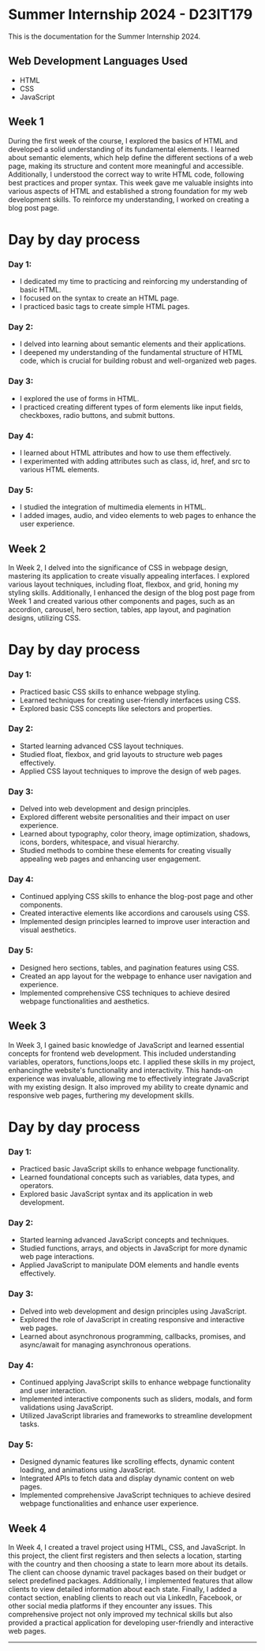 # Summer Internship 2024 - D23IT179

This is the documentation for the Summer Internship 2024.

## Web Development Languages Used
- HTML
- CSS
- JavaScript

## Week 1

During the first week of the course, I explored the basics of HTML and developed a solid understanding of its fundamental elements. I learned about semantic elements, which help define the different sections of a web page, making its structure and content more meaningful and accessible. Additionally, I understood the correct way to write HTML code, following best practices and proper syntax. This week gave me valuable insights into various aspects of HTML and established a strong foundation for my web development skills. To reinforce my understanding, I worked on creating a blog post page.

# Day by day process

### Day 1:
- I dedicated my time to practicing and reinforcing my understanding of basic HTML.
- I focused on the syntax to create an HTML page.
- I practiced basic tags to create simple HTML pages.

### Day 2:
- I delved into learning about semantic elements and their applications.
- I deepened my understanding of the fundamental structure of HTML code, which is crucial for building robust and well-organized web pages.

### Day 3:
- I explored the use of forms in HTML.
- I practiced creating different types of form elements like input fields, checkboxes, radio buttons, and submit buttons.

### Day 4:
- I learned about HTML attributes and how to use them effectively.
- I experimented with adding attributes such as class, id, href, and src to various HTML elements.

### Day 5:
- I studied the integration of multimedia elements in HTML.
- I added images, audio, and video elements to web pages to enhance the user experience.

## Week 2

In Week 2, I delved into the significance of CSS in webpage design, mastering its application to create visually appealing interfaces. I explored various layout techniques, including float, flexbox, and grid, honing my styling skills. Additionally, I enhanced the design of the blog post page from Week 1 and created various other components and pages, such as an accordion, carousel, hero section, tables, app layout, and pagination designs, utilizing CSS.

# Day by day process

### Day 1:
- Practiced basic CSS skills to enhance webpage styling.
- Learned techniques for creating user-friendly interfaces using CSS.
- Explored basic CSS concepts like selectors and properties.

### Day 2:
- Started learning advanced CSS layout techniques.
- Studied float, flexbox, and grid layouts to structure web pages effectively.
- Applied CSS layout techniques to improve the design of web pages.

### Day 3:
- Delved into web development and design principles.
- Explored different website personalities and their impact on user experience.
- Learned about typography, color theory, image optimization, shadows, icons, borders, whitespace, and visual hierarchy.
- Studied methods to combine these elements for creating visually appealing web pages and enhancing user engagement.

### Day 4:
- Continued applying CSS skills to enhance the blog-post page and other components.
- Created interactive elements like accordions and carousels using CSS.
- Implemented design principles learned to improve user interaction and visual aesthetics.

### Day 5:
- Designed hero sections, tables, and pagination features using CSS.
- Created an app layout for the webpage to enhance user navigation and experience.
- Implemented comprehensive CSS techniques to achieve desired webpage functionalities and aesthetics.

## Week 3

In Week 3, I gained basic knowledge of JavaScript and learned essential concepts for frontend web development. This included understanding variables, operators, functions,loops etc. I applied these skills in my project, enhancingthe website's functionality and interactivity. This hands-on experience was invaluable, allowing me to effectively integrate JavaScript with my existing design. It also improved my ability to create dynamic and responsive web pages, furthering my development skills.

# Day by day process

### Day 1:
- Practiced basic JavaScript skills to enhance webpage functionality.
- Learned foundational concepts such as variables, data types, and operators.
- Explored basic JavaScript syntax and its application in web development.

### Day 2:
- Started learning advanced JavaScript concepts and techniques.
- Studied functions, arrays, and objects in JavaScript for more dynamic web page interactions.
- Applied JavaScript to manipulate DOM elements and handle events effectively.

### Day 3:
- Delved into web development and design principles using JavaScript.
- Explored the role of JavaScript in creating responsive and interactive web pages.
- Learned about asynchronous programming, callbacks, promises, and async/await for managing asynchronous operations.

### Day 4:
- Continued applying JavaScript skills to enhance webpage functionality and user interaction.
- Implemented interactive components such as sliders, modals, and form validations using JavaScript.
- Utilized JavaScript libraries and frameworks to streamline development tasks.

### Day 5:
- Designed dynamic features like scrolling effects, dynamic content loading, and animations using JavaScript.
- Integrated APIs to fetch data and display dynamic content on web pages.
- Implemented comprehensive JavaScript techniques to achieve desired webpage functionalities and enhance user experience.

## Week 4


In Week 4, I created a travel project using HTML, CSS, and JavaScript. In this project, the client first registers and then selects a location, starting with the country and then choosing a state to learn more about its details. The client can choose dynamic travel packages based on their budget or select predefined packages. Additionally, I implemented features that allow clients to view detailed information about each state. Finally, I added a contact section, enabling clients to reach out via LinkedIn, Facebook, or other social media platforms if they encounter any issues. This comprehensive project not only improved my technical skills but also provided a practical application for developing user-friendly and interactive web pages.

---

